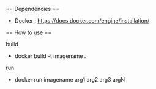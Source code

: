 == Dependencies ==
- Docker : https://docs.docker.com/engine/installation/

== How to use ==

build
- docker build -t imagename .

run
- docker run imagename arg1 arg2 arg3 argN
